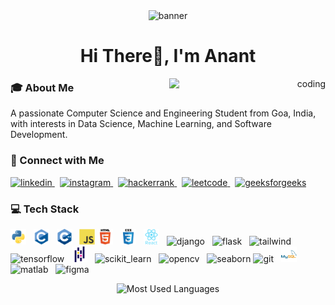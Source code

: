 <div align="center">
  <img src="https://www.knowbe4.com/hubfs/covid19-slider.jpg" alt="banner" width="1000"/>
</div>

<h1 align="center">Hi There👋, I'm Anant</h1>

<div align="right">
  <img src="https://www.gifcen.com/wp-content/uploads/2023/06/hacker-gif-1.gif" alt="coding" width="250" align="right"/>
</div>

### 🎓 About Me
A passionate Computer Science and Engineering Student from Goa, India, with interests in Data Science, Machine Learning, and Software Development.

### 🤝 Connect with Me
<a href="https://www.linkedin.com/in/anant-mahambrey-9604b02aa/" target="_blank">
  <img src="https://raw.githubusercontent.com/rahuldkjain/github-profile-readme-generator/master/src/images/icons/Social/linked-in-alt.svg" alt="linkedin" width="25" height="25"/>
</a> &nbsp;
<a href="https://instagram.com/_a.n.x.n.t_" target="_blank">
  <img src="https://raw.githubusercontent.com/rahuldkjain/github-profile-readme-generator/master/src/images/icons/Social/instagram.svg" alt="instagram" width="25" height="25"/>
</a> &nbsp;
<a href="https://www.hackerrank.com/anantmahambrey" target="_blank">
  <img src="https://raw.githubusercontent.com/rahuldkjain/github-profile-readme-generator/master/src/images/icons/Social/hackerrank.svg" alt="hackerrank" width="25" height="25"/>
</a> &nbsp;
<a href="https://leetcode.com/u/anant1911/" target="_blank">
  <img src="https://raw.githubusercontent.com/rahuldkjain/github-profile-readme-generator/master/src/images/icons/Social/leet-code.svg" alt="leetcode" width="25" height="25"/>
</a> &nbsp;
<a href="https://www.geeksforgeeks.org/user/anantmah0id2/" target="_blank">
  <img src="https://raw.githubusercontent.com/rahuldkjain/github-profile-readme-generator/master/src/images/icons/Social/geeks-for-geeks.svg" alt="geeksforgeeks" width="25" height="25"/>
</a>

### 💻 Tech Stack
<img src="https://raw.githubusercontent.com/devicons/devicon/master/icons/python/python-original.svg" alt="python" width="25" height="25"/> &nbsp;
<img src="https://raw.githubusercontent.com/devicons/devicon/master/icons/c/c-original.svg" alt="c" width="25" height="25"/> &nbsp;
<img src="https://raw.githubusercontent.com/devicons/devicon/master/icons/cplusplus/cplusplus-original.svg" alt="cplusplus" width="25" height="25"/> &nbsp;
<img src="https://raw.githubusercontent.com/devicons/devicon/master/icons/javascript/javascript-original.svg" alt="javascript" width="25" height="25"/>
<img src="https://raw.githubusercontent.com/devicons/devicon/master/icons/html5/html5-original-wordmark.svg" alt="html5" width="25" height="25"/> &nbsp;
<img src="https://raw.githubusercontent.com/devicons/devicon/master/icons/css3/css3-original-wordmark.svg" alt="css3" width="25" height="25"/> &nbsp;
<img src="https://raw.githubusercontent.com/devicons/devicon/master/icons/react/react-original-wordmark.svg" alt="react" width="25" height="25"/> &nbsp;
<img src="https://cdn.worldvectorlogo.com/logos/django.svg" alt="django" width="25" height="25"/> &nbsp;
<img src="https://cdn.freebiesupply.com/logos/large/2x/flask-logo-png-transparent.png" alt="flask" width="25" height="25"/> &nbsp;
<img src="https://www.vectorlogo.zone/logos/tailwindcss/tailwindcss-icon.svg" alt="tailwind" width="25" height="25"/>
<img src="https://www.vectorlogo.zone/logos/tensorflow/tensorflow-icon.svg" alt="tensorflow" width="25" height="25"/> &nbsp;
<img src="https://raw.githubusercontent.com/devicons/devicon/2ae2a900d2f041da66e950e4d48052658d850630/icons/pandas/pandas-original.svg" alt="pandas" width="25" height="25"/> &nbsp;
<img src="https://upload.wikimedia.org/wikipedia/commons/0/05/Scikit_learn_logo_small.svg" alt="scikit_learn" width="25" height="25"/> &nbsp;
<img src="https://www.vectorlogo.zone/logos/opencv/opencv-icon.svg" alt="opencv" width="25" height="25"/> &nbsp;
<img src="https://seaborn.pydata.org/_images/logo-mark-lightbg.svg" alt="seaborn" width="25" height="25"/>
<img src="https://www.vectorlogo.zone/logos/git-scm/git-scm-icon.svg" alt="git" width="25" height="25"/> &nbsp;
<img src="https://raw.githubusercontent.com/devicons/devicon/master/icons/mysql/mysql-original-wordmark.svg" alt="mysql" width="25" height="25"/> &nbsp;
<img src="https://upload.wikimedia.org/wikipedia/commons/2/21/Matlab_Logo.png" alt="matlab" width="25" height="25"/> &nbsp;
<img src="https://www.vectorlogo.zone/logos/figma/figma-icon.svg" alt="figma" width="25" height="25"/>

<div align="center">
  <img src="https://github-readme-stats.vercel.app/api/top-langs?username=anantmahambrey&show_icons=true&locale=en&layout=compact" alt="Most Used Languages" />
</div>
